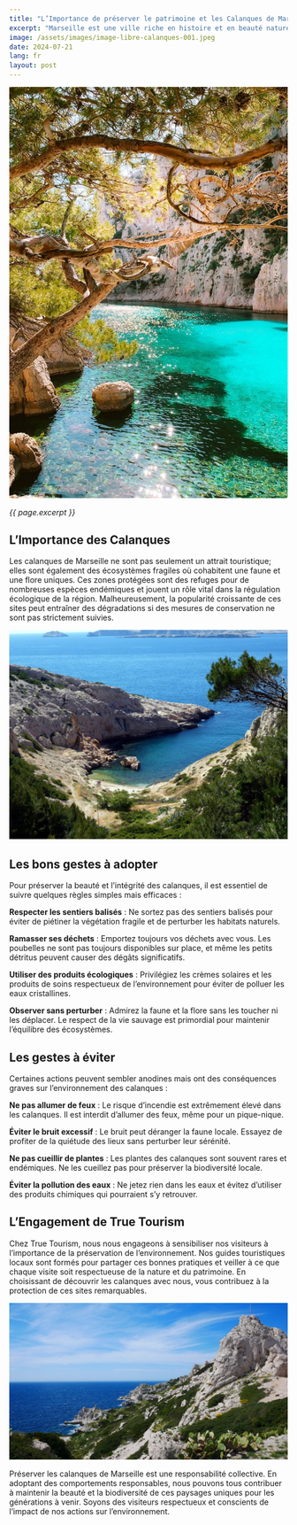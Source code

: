 ```yaml
---
title: "L’Importance de préserver le patrimoine et les Calanques de Marseille"
excerpt: "Marseille est une ville riche en histoire et en beauté naturelle, et parmi ses trésors les plus précieux se trouvent les calanques. Ces formations rocheuses spectaculaires, s’étendant le long de la côte méditerranéenne, et nous offrent des paysages époustouflants. Les calanques abritent une biodiversité exceptionnelle, et préserver ce patrimoine naturel est crucial pour les générations futures, et cela commence par adopter des comportements respectueux de l’environnement."
image: /assets/images/image-libre-calanques-001.jpeg
date: 2024-07-21 
lang: fr
layout: post
---
```


![L’Importance de Préserver le Patrimoine et les Calanques de Marseille](/assets/images/image-libre-calanques-001.jpeg)


_{{ page.excerpt }}_

## L’Importance des Calanques
Les calanques de Marseille ne sont pas seulement un attrait touristique; elles sont également des écosystèmes fragiles où cohabitent une faune et une flore uniques. Ces zones protégées sont des refuges pour de nombreuses espèces endémiques et jouent un rôle vital dans la régulation écologique de la région. Malheureusement, la popularité croissante de ces sites peut entraîner des dégradations si des mesures de conservation ne sont pas strictement suivies. 

![Calanques](/assets/images/image-libre-calanques-002.jpeg)

## Les bons gestes à adopter
Pour préserver la beauté et l’intégrité des calanques, il est essentiel de suivre quelques règles simples mais efficaces :

**Respecter les sentiers balisés** : Ne sortez pas des sentiers balisés pour éviter de piétiner la végétation fragile et de perturber les habitats naturels.

**Ramasser ses déchets** : Emportez toujours vos déchets avec vous. Les poubelles ne sont pas toujours disponibles sur place, et même les petits détritus peuvent causer des dégâts significatifs.

**Utiliser des produits écologiques** : Privilégiez les crèmes solaires et les produits de soins respectueux de l’environnement pour éviter de polluer les eaux cristallines.

**Observer sans perturber** : Admirez la faune et la flore sans les toucher ni les déplacer. Le respect de la vie sauvage est primordial pour maintenir l’équilibre des écosystèmes.

## Les gestes à éviter
Certaines actions peuvent sembler anodines mais ont des conséquences graves sur l’environnement des calanques :

**Ne pas allumer de feux** : Le risque d’incendie est extrêmement élevé dans les calanques. Il est interdit d’allumer des feux, même pour un pique-nique.

**Éviter le bruit excessif** : Le bruit peut déranger la faune locale. Essayez de profiter de la quiétude des lieux sans perturber leur sérénité.

**Ne pas cueillir de plantes** : Les plantes des calanques sont souvent rares et endémiques. Ne les cueillez pas pour préserver la biodiversité locale.

**Éviter la pollution des eaux** : Ne jetez rien dans les eaux et évitez d’utiliser des produits chimiques qui pourraient s’y retrouver.

## L’Engagement de True Tourism

Chez True Tourism, nous nous engageons à sensibiliser nos visiteurs à l’importance de la préservation de l’environnement. Nos guides touristiques locaux sont formés pour partager ces bonnes pratiques et veiller à ce que chaque visite soit respectueuse de la nature et du patrimoine. En choisissant de découvrir les calanques avec nous, vous contribuez à la protection de ces sites remarquables.

![Calanques](/assets/images/image-libre-calanques-003.jpeg)

Préserver les calanques de Marseille est une responsabilité collective. En adoptant des comportements responsables, nous pouvons tous contribuer à maintenir la beauté et la biodiversité de ces paysages uniques pour les générations à venir. Soyons des visiteurs respectueux et conscients de l’impact de nos actions sur l’environnement.


